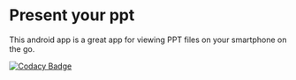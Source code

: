 # Present your ppt

This android app is a great app for viewing PPT files on your smartphone on the go.

[![Codacy Badge](https://api.codacy.com/project/badge/Grade/d78544bf2b3e401e9f520496766ec775)](https://www.codacy.com/app/07101994/present-your-ppt?utm_source=github.com&amp;utm_medium=referral&amp;utm_content=07101994/present-your-ppt&amp;utm_campaign=Badge_Grade)
